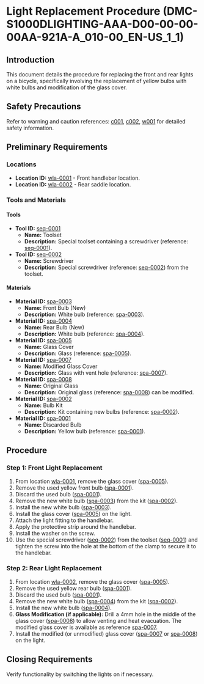 # Light Replacement Procedure (DMC-S1000DLIGHTING-AAA-D00-00-00-00AA-921A-A_010-00_EN-US_1_1)

## Introduction

This document details the procedure for replacing the front and rear lights on a bicycle, specifically involving the replacement of yellow bulbs with white bulbs and modification of the glass cover.

## Safety Precautions

Refer to warning and caution references: [c001](c001), [c002](c002), [w001](w001) for detailed safety information.

## Preliminary Requirements

### Locations

*   **Location ID:** [wla-0001](wla-0001) - Front handlebar location.
*   **Location ID:** [wla-0002](wla-0002) - Rear saddle location.

### Tools and Materials

#### Tools

*   **Tool ID:** [seq-0001](seq-0001)
    *   **Name:** Toolset
    *   **Description:** Special toolset containing a screwdriver (reference: [seq-0001](seq-0001)).
*   **Tool ID:** [seq-0002](seq-0002)
    *   **Name:** Screwdriver
    *   **Description:** Special screwdriver (reference: [seq-0002](seq-0002)) from the toolset.

#### Materials

*   **Material ID:** [spa-0003](spa-0003)
    *   **Name:** Front Bulb (New)
    *   **Description:** White bulb (reference: [spa-0003](spa-0003)).
*   **Material ID:** [spa-0004](spa-0004)
    *   **Name:** Rear Bulb (New)
    *   **Description:** White bulb (reference: [spa-0004](spa-0004)).
*   **Material ID:** [spa-0005](spa-0005)
    *   **Name:** Glass Cover
    *   **Description:** Glass (reference: [spa-0005](spa-0005)).
*   **Material ID:** [spa-0007](spa-0007)
    *   **Name:** Modified Glass Cover
    *   **Description:** Glass with vent hole (reference: [spa-0007](spa-0007)).
*   **Material ID:** [spa-0008](spa-0008)
    *   **Name:** Original Glass
    *   **Description:** Original glass (reference: [spa-0008](spa-0008)) can be modified.
*   **Material ID:** [spa-0002](spa-0002)
    *   **Name:** Bulb Kit
    *   **Description:** Kit containing new bulbs (reference: [spa-0002](spa-0002)).
*   **Material ID:** [spa-0001](spa-0001)
    *   **Name:** Discarded Bulb
    *   **Description:** Yellow bulb (reference: [spa-0001](spa-0001)).

## Procedure

### Step 1: Front Light Replacement

1.  From location [wla-0001](wla-0001), remove the glass cover ([spa-0005](spa-0005)).
2.  Remove the used yellow front bulb ([spa-0001](spa-0001)).
3.  Discard the used bulb ([spa-0001](spa-0001)).
4.  Remove the new white bulb ([spa-0003](spa-0003)) from the kit ([spa-0002](spa-0002)).
5.  Install the new white bulb ([spa-0003](spa-0003)).
6.  Install the glass cover ([spa-0005](spa-0005)) on the light.
7.  Attach the light fitting to the handlebar.
8.  Apply the protective strip around the handlebar.
9.  Install the washer on the screw.
10. Use the special screwdriver ([seq-0002](seq-0002)) from the toolset ([seq-0001](seq-0001)) and tighten the screw into the hole at the bottom of the clamp to secure it to the handlebar.

### Step 2: Rear Light Replacement

1.  From location [wla-0002](wla-0002), remove the glass cover ([spa-0005](spa-0005)).
2.  Remove the used yellow rear bulb ([spa-0001](spa-0001)).
3.  Discard the used bulb ([spa-0001](spa-0001)).
4.  Remove the new white bulb ([spa-0004](spa-0004)) from the kit ([spa-0002](spa-0002)).
5.  Install the new white bulb ([spa-0004](spa-0004)).
6.  **Glass Modification (if applicable):** Drill a 4mm hole in the middle of the glass cover ([spa-0008](spa-0008)) to allow venting and heat evacuation. The modified glass cover is available as reference [spa-0007](spa-0007).
7.  Install the modified (or unmodified) glass cover ([spa-0007](spa-0007) or [spa-0008](spa-0008)) on the light.

## Closing Requirements

Verify functionality by switching the lights on if necessary.